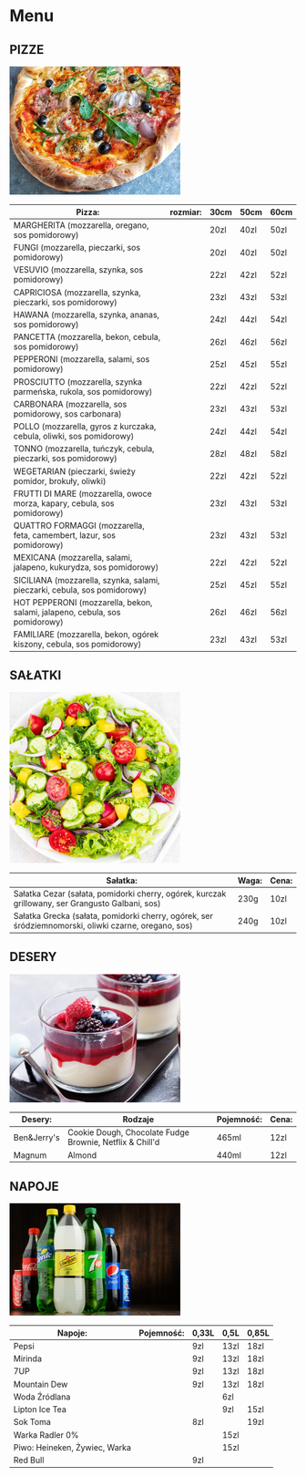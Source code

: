 # Menu 

## PIZZE

<img src = "PizzeriaCDV/domowa.jpg" width = 300>

|   Pizza:                                                                      |rozmiar: | 30cm | 50cm | 60cm |
|-------------------------------------------------------------------------------|---------|------|------|------|
|MARGHERITA  (mozzarella, oregano, sos pomidorowy)                              |         | 20zl | 40zl | 50zl |
|FUNGI (mozzarella, pieczarki, sos pomidorowy)                                  |         | 20zl | 40zl | 50zl |
|VESUVIO (mozzarella, szynka, sos pomidorowy)                                   |         | 22zl | 42zl | 52zl |
|CAPRICIOSA (mozzarella, szynka, pieczarki, sos pomidorowy)                     |         | 23zl | 43zl | 53zl |
|HAWANA (mozzarella, szynka, ananas, sos pomidorowy)                            |         | 24zl | 44zl | 54zl |
|PANCETTA (mozzarella, bekon, cebula, sos pomidorowy)                           |         | 26zl | 46zl | 56zl |
|PEPPERONI (mozzarella, salami, sos pomidorowy)                                 |         | 25zl | 45zl | 55zl |
|PROSCIUTTO (mozzarella, szynka parmeńska, rukola, sos pomidorowy)              |         | 22zl | 42zl | 52zl |
|CARBONARA (mozzarella, sos pomidorowy, sos carbonara)                          |         | 23zl | 43zl | 53zl |
|POLLO (mozzarella, gyros z kurczaka, cebula, oliwki, sos pomidorowy)           |         | 24zl | 44zl | 54zl |
|TONNO (mozzarella, tuńczyk, cebula, pieczarki, sos pomidorowy)                 |         | 28zl | 48zl | 58zl |
|WEGETARIAN (pieczarki, świeży pomidor, brokuły, oliwki)                        |         | 22zl | 42zl | 52zl |
|FRUTTI DI MARE (mozzarella, owoce morza, kapary, cebula, sos pomidorowy)       |         | 23zl | 43zl | 53zl |
|QUATTRO FORMAGGI (mozzarella, feta, camembert, lazur, sos pomidorowy)          |         | 23zl | 43zl | 53zl |
|MEXICANA (mozzarella, salami, jalapeno, kukurydza, sos pomidorowy)             |         | 22zl | 42zl | 52zl |
|SICILIANA (mozzarella, szynka, salami, pieczarki, cebula, sos pomidorowy)      |         | 25zl | 45zl | 55zl |
|HOT PEPPERONI (mozzarella, bekon, salami, jalapeno, cebula, sos pomidorowy)    |         | 26zl | 46zl | 56zl |
|FAMILIARE (mozzarella, bekon, ogórek kiszony, cebula, sos pomidorowy)          |         | 23zl | 43zl | 53zl |

## SAŁATKI 

<img src = "PizzeriaCDV/salatki.jpg" width = 300>

|   Sałatka:                                                                                          | Waga: |  Cena: |
|-----------------------------------------------------------------------------------------------------|-------|--------|
|Sałatka Cezar (sałata, pomidorki cherry, ogórek, kurczak grillowany, ser Grangusto Galbani, sos)     | 230g  |  10zl  |
|Sałatka Grecka (sałata, pomidorki cherry, ogórek, ser śródziemnomorski, oliwki czarne, oregano, sos) | 240g  |  10zl  |

## DESERY 
<img src = "PizzeriaCDV/deser-na-upalne-dni-30-sprawdzonych-przepisow-na-lato-2455988.jpg" width = 300>

|   Desery:                            | Rodzaje                                                      | Pojemność: |  Cena: |
|--------------------------------------|--------------------------------------------------------------|------------|--------|
|Ben&Jerry's                           | Cookie Dough, Chocolate Fudge Brownie, Netflix & Chill'd     |   465ml    |  12zl  |
|Magnum                                | Almond                                                       |   440ml    |  12zl  |

## NAPOJE 
<img src = "PizzeriaCDV/kolorowe-napoje.jpg" width = 300>

|   Napoje:                            | Pojemność: | 0,33L | 0,5L | 0,85L |
|--------------------------------------|------------|-------|------|-------|
|Pepsi                                 |            |  9zl  | 13zl | 18zl  |
|Mirinda                               |            |  9zl  | 13zl | 18zl  |
|7UP                                   |            |  9zl  | 13zl | 18zl  |
|Mountain Dew                          |            |  9zl  | 13zl | 18zl  |
|Woda Źródlana                         |            |       |  6zl |       |
|Lipton Ice Tea                        |            |       |  9zl | 15zl  |
|Sok Toma                              |            |  8zl  |      | 19zl  |
|Warka Radler 0%                       |            |       | 15zl |       |
|Piwo: Heineken, Żywiec, Warka         |            |       | 15zl |       |
|Red Bull                              |            |  9zl  |      |       |
